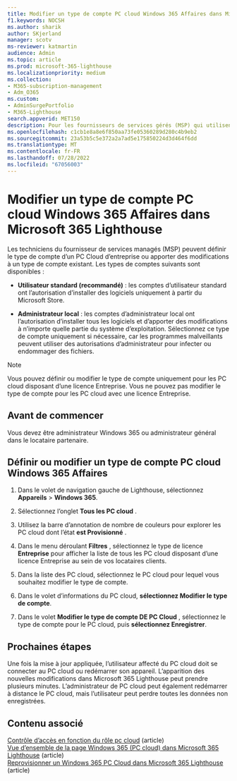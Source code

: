 ```yaml
---
title: Modifier un type de compte PC cloud Windows 365 Affaires dans Microsoft 365 Lighthouse
f1.keywords: NOCSH
ms.author: sharik
author: SKjerland
manager: scotv
ms-reviewer: katmartin
audience: Admin
ms.topic: article
ms.prod: microsoft-365-lighthouse
ms.localizationpriority: medium
ms.collection:
- M365-subscription-management
- Adm_O365
ms.custom:
- AdminSurgePortfolio
- M365-Lighthouse
search.appverid: MET150
description: Pour les fournisseurs de services gérés (MSP) qui utilisent Microsoft 365 Lighthouse, découvrez comment définir ou modifier un type de compte PC cloud Windows 365 Affaires.
ms.openlocfilehash: c1cb1e8a8e6f850aa73fe05360289d280c4b9eb2
ms.sourcegitcommit: 23a53b5c5e372a2a7ad5e175850224d3d464f6dd
ms.translationtype: MT
ms.contentlocale: fr-FR
ms.lasthandoff: 07/28/2022
ms.locfileid: "67056003"
---
```

# <a name="change-a-windows-365-business-cloud-pc-account-type-in-microsoft-365-lighthouse"></a>Modifier un type de compte PC cloud Windows 365 Affaires dans Microsoft 365 Lighthouse

Les techniciens du fournisseur de services managés (MSP) peuvent définir le type de compte d’un PC Cloud d’entreprise ou apporter des modifications à un type de compte existant. Les types de comptes suivants sont disponibles :

- **Utilisateur standard (recommandé)** : les comptes d’utilisateur standard ont l’autorisation d’installer des logiciels uniquement à partir du Microsoft Store.

- **Administrateur local** : les comptes d’administrateur local ont l’autorisation d’installer tous les logiciels et d’apporter des modifications à n’importe quelle partie du système d’exploitation. Sélectionnez ce type de compte uniquement si nécessaire, car les programmes malveillants peuvent utiliser des autorisations d’administrateur pour infecter ou endommager des fichiers.

> [!NOTE]
> Vous pouvez définir ou modifier le type de compte uniquement pour les PC cloud disposant d’une licence Entreprise. Vous ne pouvez pas modifier le type de compte pour les PC cloud avec une licence Entreprise.

## <a name="before-you-begin"></a>Avant de commencer 

Vous devez être administrateur Windows 365 ou administrateur général dans le locataire partenaire.

## <a name="set-or-change-a-windows-365-business-cloud-pc-account-type"></a>Définir ou modifier un type de compte PC cloud Windows 365 Affaires

1.  Dans le volet de navigation gauche de Lighthouse, sélectionnez **Appareils** >  **Windows 365**.

2.  Sélectionnez l’onglet **Tous les PC cloud** .

3.  Utilisez la barre d’annotation de nombre de couleurs pour explorer les PC cloud dont l’état **est Provisionné** .

4.  Dans le menu déroulant **Filtres** , sélectionnez le type de licence **Entreprise** pour afficher la liste de tous les PC cloud disposant d’une licence Entreprise au sein de vos locataires clients.

5.  Dans la liste des PC cloud, sélectionnez le PC cloud pour lequel vous souhaitez modifier le type de compte.

6.  Dans le volet d’informations du PC cloud, **sélectionnez Modifier le type de compte**.

7.  Dans le volet **Modifier le type de compte DE PC Cloud** , sélectionnez le type de compte pour le PC cloud, puis **sélectionnez Enregistrer**.

## <a name="next-steps"></a>Prochaines étapes

Une fois la mise à jour appliquée, l’utilisateur affecté du PC cloud doit se connecter au PC cloud ou redémarrer son appareil. L’apparition des nouvelles modifications dans Microsoft 365 Lighthouse peut prendre plusieurs minutes. L’administrateur de PC cloud peut également redémarrer à distance le PC cloud, mais l’utilisateur peut perdre toutes les données non enregistrées.

## <a name="related-content"></a>Contenu associé

[Contrôle d’accès en fonction du rôle pc cloud](/windows-365/enterprise/role-based-access) (article)\
[Vue d’ensemble de la page Windows 365 (PC cloud) dans Microsoft 365 Lighthouse](m365-lighthouse-win365-page-overview.md) (article)\
[Reprovisionner un Windows 365 PC Cloud dans Microsoft 365 Lighthouse](m365-lighthouse-reprovision-cloudpc.md) (article)

